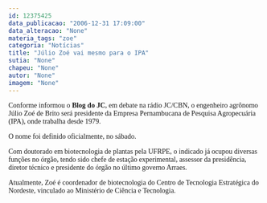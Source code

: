 ```yaml
---
id: 12375425
data_publicacao: "2006-12-31 17:09:00"
data_alteracao: "None"
materia_tags: "zoe"
categoria: "Notícias"
title: "Júlio Zoé vai mesmo para o IPA"
sutia: "None"
chapeu: "None"
autor: "None"
imagem: "None"
---
```

<p><P><FONT face=Verdana>Conforme informou o <STRONG>Blog do JC</STRONG>, em debate na rádio JC/CBN, o engenheiro agrônomo Júlio Zoé de Brito será presidente da Empresa Pernambucana de Pesquisa Agropecuária (IPA), onde trabalha desde 1979. </FONT></P></p>
<p><P><FONT face=Verdana>O&nbsp;nome foi definido oficialmente, no sábado. </FONT></P></p>
<p><P><FONT face=Verdana>Com doutorado em biotecnologia de plantas pela UFRPE, o indicado já ocupou diversas funções no órgão, tendo sido chefe de estação experimental, assessor da presidência, diretor técnico e presidente do órgão no último governo Arraes. </FONT></P></p>
<p><P><FONT face=Verdana>Atualmente, Zoé é coordenador de biotecnologia do Centro de Tecnologia Estratégica do Nordeste, vinculado ao Ministério de Ciência e Tecnologia.</FONT></P> </p>
